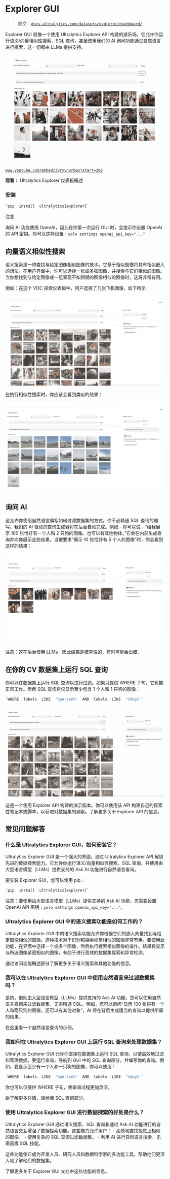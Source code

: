 # Explorer GUI

> 原文：[`docs.ultralytics.com/datasets/explorer/dashboard/`](https://docs.ultralytics.com/datasets/explorer/dashboard/)

Explorer GUI 就像一个使用 Ultralytics Explorer API 构建的游乐场。它允许你运行语义/向量相似性搜索、SQL 查询，甚至使用我们的 AI 询问功能通过自然语言进行搜索，这一切都由 LLMs 提供支持。

![Explorer 仪表板截图 1](img/16813c5c76de99fa62271e29dc570958.png)

[`www.youtube.com/embed/3VryynorQeo?start=306`](https://www.youtube.com/embed/3VryynorQeo?start=306)

**观看：** Ultralytics Explorer 仪表板概述

### 安装

```py
`pip  install  ultralytics[explorer]` 
```

注意

询问 AI 功能使用 OpenAI，因此在你第一次运行 GUI 时，会提示你设置 OpenAI 的 API 密钥。你可以这样设置 - `yolo settings openai_api_key="..."`

## 向量语义相似性搜索

语义搜索是一种查找与给定图像相似图像的技术。它基于相似图像将具有相似嵌入的想法。在用户界面中，你可以选择一张或多张图像，并搜索与它们相似的图像。当你想找到与给定图像或一组表现不如预期的图像相似的图像时，这将非常有用。

例如：在这个 VOC 探索仪表板中，用户选择了几张飞机图像，如下所示：

![Explorer 仪表板截图 2](img/2516ac61d9e17af2f4f23b64fc9305d4.png)

在执行相似性搜索时，你应该会看到类似的结果：

![Explorer 仪表板截图 3](img/4416f98d6c0110233f009ba7dd1d2dc4.png)

## 询问 AI

这允许你使用自然语言编写如何过滤数据集的方式。你不必精通 SQL 查询的编写。我们的 AI 驱动的查询生成器将在后台自动完成。例如 - 你可以说 - “给我展示 100 张恰好有一个人和 2 只狗的图像。也可以有其他物体。”它会在内部生成查询并向你展示这些结果。当被要求“展示 10 张恰好有 5 个人的图像”时，你会看到这样的结果：

![Explorer 仪表板截图 4](img/a4ed14b8317c54fc1857bf44f7526fca.png)

注意：这在后台使用 LLMs，因此结果是概率性的，有时可能会出错。

## 在你的 CV 数据集上运行 SQL 查询

你可以在数据集上运行 SQL 查询以进行过滤。如果只提供 WHERE 子句，它也能正常工作。示例 SQL 查询将仅显示至少包含 1 个人和 1 只狗的图像：

```py
`WHERE  labels  LIKE  '%person%'  AND  labels  LIKE  '%dog%'` 
```

![Explorer 仪表板截图 5](img/203e2306bb188030e12b48114825c814.png)

这是一个使用 Explorer API 构建的演示版本。你可以使用该 API 构建自己的探索性笔记本或脚本，以获取对数据集的洞察。了解更多关于 Explorer API 的信息。

## 常见问题解答

### 什么是 Ultralytics Explorer GUI，如何安装它？

Ultralytics Explorer GUI 是一个强大的界面，通过 Ultralytics Explorer API 解锁先进的数据探索能力。它允许你运行语义/向量相似性搜索、SQL 查询，并使用由大型语言模型（LLMs）提供支持的 Ask AI 功能进行自然语言查询。

要安装 Explorer GUI，您可以使用 pip：

```py
`pip  install  ultralytics[explorer]` 
```

注意：要使用由大型语言模型（LLMs）提供支持的 Ask AI 功能，您需要设置 OpenAI API 密钥：`yolo settings openai_api_key="..."`。

### Ultralytics Explorer GUI 中的语义搜索功能是如何工作的？

Ultralytics Explorer GUI 中的语义搜索功能允许你根据它们的嵌入向量找到与给定图像相似的图像。这种技术对于识别和探索视觉相似的图像非常有用。要使用此功能，在界面中选择一个或多个图像，然后执行搜索相似图像的操作。结果将显示与所选图像紧密相似的图像，有助于进行高效的数据集探索和异常检测。

通过访问功能概述部分了解更多关于语义搜索和其他功能的信息。

### 我可以在 Ultralytics Explorer GUI 中使用自然语言来过滤数据集吗？

是的，借助由大型语言模型（LLMs）提供支持的 Ask AI 功能，您可以使用自然语言查询来过滤数据集，无需精通 SQL。例如，您可以询问“显示 100 张只有一个人和两只狗的图像。还可以有其他对象”，AI 将在背后生成适当的查询以提供所需的结果。

在这里看一个自然语言查询的示例。

### 我如何在 Ultralytics Explorer GUI 上运行 SQL 查询来处理数据集？

Ultralytics Explorer GUI 允许你直接在数据集上运行 SQL 查询，以便高效地过滤和管理数据。要运行查询，导航到 GUI 中的 SQL 查询部分，并编写你的查询。例如，要显示至少有一个人和一只狗的图像，你可以使用：

```py
`WHERE  labels  LIKE  '%person%'  AND  labels  LIKE  '%dog%'` 
```

你也可以仅提供 WHERE 子句，使查询过程更加灵活。

欲了解更多详情，请参阅 SQL 查询部分。

### 使用 Ultralytics Explorer GUI 进行数据探索的好处是什么？

Ultralytics Explorer GUI 通过语义搜索、SQL 查询和通过 Ask AI 功能进行的自然语言交互增强了数据探索功能。这些能力允许用户： - 高效地查找视觉上相似的图像。 - 使用复杂的 SQL 查询过滤数据集。 - 利用 AI 进行自然语言搜索，无需高级 SQL 技能。

这些功能使它成为开发人员、研究人员和数据科学家的多功能工具，帮助他们更深入地了解他们的数据集。

了解更多关于 Explorer GUI 文档中这些功能的信息。
